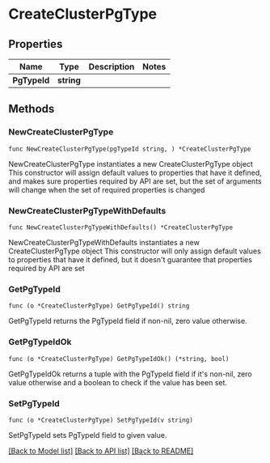 # CreateClusterPgType

## Properties

Name | Type | Description | Notes
------------ | ------------- | ------------- | -------------
**PgTypeId** | **string** |  | 

## Methods

### NewCreateClusterPgType

`func NewCreateClusterPgType(pgTypeId string, ) *CreateClusterPgType`

NewCreateClusterPgType instantiates a new CreateClusterPgType object
This constructor will assign default values to properties that have it defined,
and makes sure properties required by API are set, but the set of arguments
will change when the set of required properties is changed

### NewCreateClusterPgTypeWithDefaults

`func NewCreateClusterPgTypeWithDefaults() *CreateClusterPgType`

NewCreateClusterPgTypeWithDefaults instantiates a new CreateClusterPgType object
This constructor will only assign default values to properties that have it defined,
but it doesn't guarantee that properties required by API are set

### GetPgTypeId

`func (o *CreateClusterPgType) GetPgTypeId() string`

GetPgTypeId returns the PgTypeId field if non-nil, zero value otherwise.

### GetPgTypeIdOk

`func (o *CreateClusterPgType) GetPgTypeIdOk() (*string, bool)`

GetPgTypeIdOk returns a tuple with the PgTypeId field if it's non-nil, zero value otherwise
and a boolean to check if the value has been set.

### SetPgTypeId

`func (o *CreateClusterPgType) SetPgTypeId(v string)`

SetPgTypeId sets PgTypeId field to given value.



[[Back to Model list]](../README.md#documentation-for-models) [[Back to API list]](../README.md#documentation-for-api-endpoints) [[Back to README]](../README.md)


